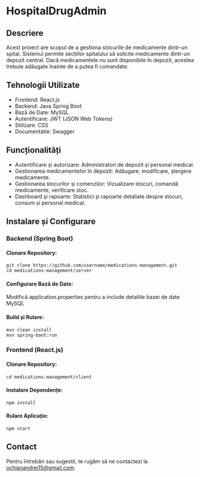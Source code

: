 # HospitalDrugAdmin

## Descriere

Acest proiect are scopul de a gestiona stocurile de medicamente dintr-un spital. Sistemul permite secțiilor spitalului să solicite medicamente dintr-un depozit central. Dacă medicamentele nu sunt disponibile în depozit, acestea trebuie adăugate înainte de a putea fi comandate.

## Tehnologii Utilizate

- Frontend: React.js
- Backend: Java Spring Boot
- Bază de Date: MySQL
- Autentificare: JWT (JSON Web Tokens)
- Stilizare: CSS
- Documentatie: Swagger

## Funcționalități

- Autentificare și autorizare: Administratori de depozit și personal medical.
- Gestionarea medicamentelor în depozit: Adăugare, modificare, ștergere medicamente.
- Gestionarea stocurilor și comenzilor: Vizualizare stocuri, comandă medicamente, verificare stoc.
- Dashboard și rapoarte: Statistici și rapoarte detaliate despre stocuri, consum si personal medical.

## Instalare și Configurare
### Backend (Spring Boot)

#### Clonare Repository:

```
git clone https://github.com/username/medications-management.git
cd medications-management/server
```

#### Configurare Bază de Date:
Modifică application.properties pentru a include detaliile bazei de date MySQL

#### Build și Rulare:
```
mvn clean install
mvn spring-boot:run
```

### Frontend (React.js)
#### Clonare Repository:

```
cd medications-management/client
 ```

#### Instalare Dependențe:
```
npm install
```
#### Rulare Aplicație:
````
npm start
````
## Contact
Pentru întrebări sau sugestii, te rugăm să ne contactezi la ochianandrei15@gmail.com.




